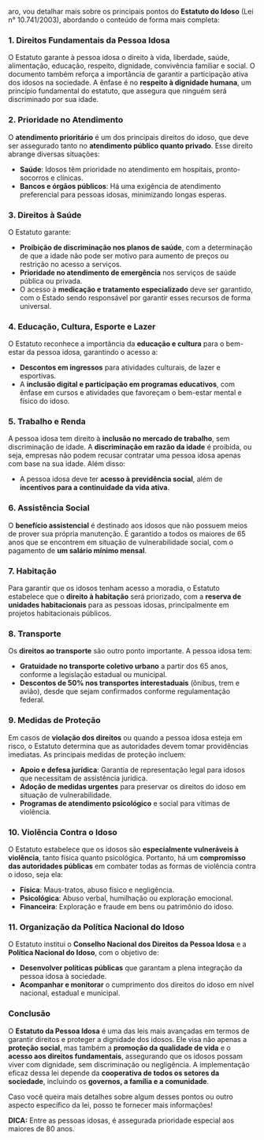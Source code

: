 aro, vou detalhar mais sobre os principais pontos do **Estatuto do Idoso** (Lei n° 10.741/2003), abordando o conteúdo de forma mais completa:

### 1. **Direitos Fundamentais da Pessoa Idosa**
O Estatuto garante à pessoa idosa o direito à vida, liberdade, saúde, alimentação, educação, respeito, dignidade, convivência familiar e social. O documento também reforça a importância de garantir a participação ativa dos idosos na sociedade. A ênfase é no **respeito à dignidade humana**, um princípio fundamental do estatuto, que assegura que ninguém será discriminado por sua idade.

### 2. **Prioridade no Atendimento**
O **atendimento prioritário** é um dos principais direitos do idoso, que deve ser assegurado tanto no **atendimento público quanto privado**. Esse direito abrange diversas situações:
   - **Saúde**: Idosos têm prioridade no atendimento em hospitais, pronto-socorros e clínicas.
   - **Bancos e órgãos públicos**: Há uma exigência de atendimento preferencial para pessoas idosas, minimizando longas esperas.

### 3. **Direitos à Saúde**
O Estatuto garante:
   - **Proibição de discriminação nos planos de saúde**, com a determinação de que a idade não pode ser motivo para aumento de preços ou restrição no acesso a serviços.
   - **Prioridade no atendimento de emergência** nos serviços de saúde pública ou privada.
   - O acesso à **medicação e tratamento especializado** deve ser garantido, com o Estado sendo responsável por garantir esses recursos de forma universal.

### 4. **Educação, Cultura, Esporte e Lazer**
O Estatuto reconhece a importância da **educação e cultura** para o bem-estar da pessoa idosa, garantindo o acesso a:
   - **Descontos em ingressos** para atividades culturais, de lazer e esportivas.
   - A **inclusão digital e participação em programas educativos**, com ênfase em cursos e atividades que favoreçam o bem-estar mental e físico do idoso.

### 5. **Trabalho e Renda**
A pessoa idosa tem direito à **inclusão no mercado de trabalho**, sem discriminação de idade. A **discriminação em razão da idade** é proibida, ou seja, empresas não podem recusar contratar uma pessoa idosa apenas com base na sua idade. Além disso:
   - A pessoa idosa deve ter **acesso à previdência social**, além de **incentivos para a continuidade da vida ativa**.

### 6. **Assistência Social**
O **benefício assistencial** é destinado aos idosos que não possuem meios de prover sua própria manutenção. É garantido a todos os maiores de 65 anos que se encontrem em situação de vulnerabilidade social, com o pagamento de **um salário mínimo mensal**.

### 7. **Habitação**
Para garantir que os idosos tenham acesso a moradia, o Estatuto estabelece que o **direito à habitação** será priorizado, com a **reserva de unidades habitacionais** para as pessoas idosas, principalmente em projetos habitacionais públicos.

### 8. **Transporte**
Os **direitos ao transporte** são outro ponto importante. A pessoa idosa tem:
   - **Gratuidade no transporte coletivo urbano** a partir dos 65 anos, conforme a legislação estadual ou municipal.
   - **Descontos de 50% nos transportes interestaduais** (ônibus, trem e avião), desde que sejam confirmados conforme regulamentação federal.

### 9. **Medidas de Proteção**
Em casos de **violação dos direitos** ou quando a pessoa idosa esteja em risco, o Estatuto determina que as autoridades devem tomar providências imediatas. As principais medidas de proteção incluem:
   - **Apoio e defesa jurídica**: Garantia de representação legal para idosos que necessitam de assistência jurídica.
   - **Adoção de medidas urgentes** para preservar os direitos do idoso em situação de vulnerabilidade.
   - **Programas de atendimento psicológico** e social para vítimas de violência.

### 10. **Violência Contra o Idoso**
O Estatuto estabelece que os idosos são **especialmente vulneráveis à violência**, tanto física quanto psicológica. Portanto, há um **compromisso das autoridades públicas** em combater todas as formas de violência contra o idoso, seja ela:
   - **Física**: Maus-tratos, abuso físico e negligência.
   - **Psicológica**: Abuso verbal, humilhação ou exploração emocional.
   - **Financeira**: Exploração e fraude em bens ou patrimônio do idoso.

### 11. **Organização da Política Nacional do Idoso**
O Estatuto institui o **Conselho Nacional dos Direitos da Pessoa Idosa** e a **Política Nacional do Idoso**, com o objetivo de:
   - **Desenvolver políticas públicas** que garantam a plena integração da pessoa idosa à sociedade.
   - **Acompanhar e monitorar** o cumprimento dos direitos do idoso em nível nacional, estadual e municipal.

### Conclusão
O **Estatuto da Pessoa Idosa** é uma das leis mais avançadas em termos de garantir direitos e proteger a dignidade dos idosos. Ele visa não apenas a **proteção social**, mas também a **promoção da qualidade de vida** e o **acesso aos direitos fundamentais**, assegurando que os idosos possam viver com dignidade, sem discriminação ou negligência. A implementação eficaz dessa lei depende da **cooperativa de todos os setores da sociedade**, incluindo os **governos, a família e a comunidade**.

Caso você queira mais detalhes sobre algum desses pontos ou outro aspecto específico da lei, posso te fornecer mais informações!

**DICA:** Entre as pessoas idosas, é assegurada prioridade especial aos maiores de 80 anos.